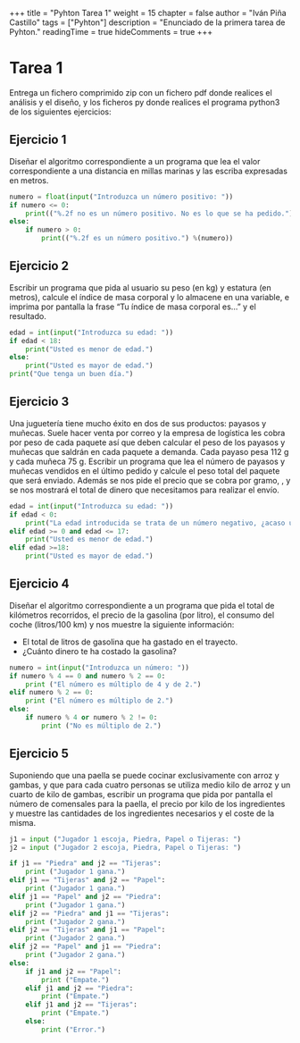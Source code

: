 +++
title = "Pyhton Tarea 1"
weight = 15
chapter = false
author = "Iván Piña Castillo"
tags = ["Pyhton"]
description = "Enunciado de la primera tarea de Pyhton."
readingTime = true
hideComments = true
+++

# Tarea 1

Entrega un fichero comprimido zip con un fichero pdf donde realices el análisis y el diseño, y los ficheros py donde realices el programa python3 de los siguientes ejercicios:

## Ejercicio 1

Diseñar el algoritmo correspondiente a un programa que lea el valor correspondiente a una distancia en millas marinas y las escriba expresadas en metros.

```python
numero = float(input("Introduzca un número positivo: "))
if numero <= 0:
    print(("%.2f no es un número positivo. No es lo que se ha pedido.") %(numero))
else:
    if numero > 0:
        print(("%.2f es un número positivo.") %(numero))
```

## Ejercicio 2

Escribir un programa que pida al usuario su peso (en kg) y estatura (en metros), calcule el índice de masa corporal y lo almacene en una variable, e imprima por pantalla la frase “Tu índice de masa corporal es…” y el resultado.

```python
edad = int(input("Introduzca su edad: "))
if edad < 18:
    print("Usted es menor de edad.")
else:
    print("Usted es mayor de edad.")
print("Que tenga un buen día.")    
```

## Ejercicio 3

Una juguetería tiene mucho éxito en dos de sus productos: payasos y muñecas. Suele hacer venta por correo y la empresa de logística les cobra por peso de cada paquete así que deben calcular el peso de los payasos y muñecas que saldrán en cada paquete a demanda. Cada payaso pesa 112 g y cada muñeca 75 g. Escribir un programa que lea el número de payasos y muñecas vendidos en el último pedido y calcule el peso total del paquete que será enviado. Además se nos pide el precio que se cobra por gramo, , y se nos mostrará el total de dinero que necesitamos para realizar el envío.

```python
edad = int(input("Introduzca su edad: "))
if edad < 0:
    print("La edad introducida se trata de un número negativo, ¿acaso usted ni siquiera ha sido gestado?")
elif edad >= 0 and edad <= 17:
    print("Usted es menor de edad.")
elif edad >=18:
    print("Usted es mayor de edad.")  
```

## Ejercicio 4

Diseñar el algoritmo correspondiente a un programa que pida el total de kilómetros recorridos, el precio de la gasolina (por litro), el consumo del coche (litros/100 km) y nos muestre la siguiente información:
* El total de litros de gasolina que ha gastado en el trayecto.
* ¿Cuánto dinero te ha costado la gasolina?

```python
numero = int(input("Introduzca un número: "))
if numero % 4 == 0 and numero % 2 == 0:
    print ("El número es múltiplo de 4 y de 2.")
elif numero % 2 == 0:
    print ("El número es múltiplo de 2.")
else:
    if numero % 4 or numero % 2 != 0: 
        print ("No es múltiplo de 2.")
```

## Ejercicio 5

Suponiendo que una paella se puede cocinar exclusivamente con arroz y gambas, y que para cada cuatro personas se utiliza medio kilo de arroz y un cuarto de kilo de gambas, escribir un programa que pida por pantalla el número de comensales para la paella, el precio por kilo de los ingredientes y muestre las cantidades de los ingredientes necesarios y el coste de la misma.

```python
j1 = input ("Jugador 1 escoja, Piedra, Papel o Tijeras: ")
j2 = input ("Jugador 2 escoja, Piedra, Papel o Tijeras: ")

if j1 == "Piedra" and j2 == "Tijeras":
    print ("Jugador 1 gana.")
elif j1 == "Tijeras" and j2 == "Papel":
    print ("Jugador 1 gana.")
elif j1 == "Papel" and j2 == "Piedra":
    print ("Jugador 1 gana.")
elif j2 == "Piedra" and j1 == "Tijeras":
    print ("Jugador 2 gana.")
elif j2 == "Tijeras" and j1 == "Papel":
    print ("Jugador 2 gana.")
elif j2 == "Papel" and j1 == "Piedra":
    print ("Jugador 2 gana.")
else:
    if j1 and j2 == "Papel":
        print ("Empate.")
    elif j1 and j2 == "Piedra":
        print ("Empate.")
    elif j1 and j2 == "Tijeras":
        print ("Empate.")
    else:
        print ("Error.")
```
